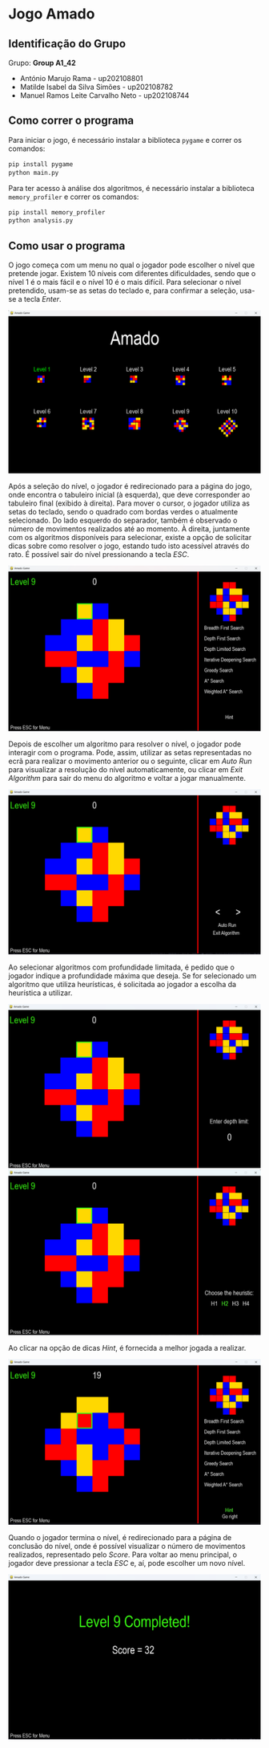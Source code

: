 # Jogo Amado

## Identificação do Grupo

Grupo: **Group A1_42**

* António Marujo Rama - up202108801
* Matilde Isabel da Silva Simões - up202108782
* Manuel Ramos Leite Carvalho Neto - up202108744

## Como correr o programa

Para iniciar o jogo, é necessário instalar a biblioteca `pygame` e correr os comandos:
```bash
pip install pygame
python main.py
```

Para ter acesso à análise dos algoritmos, é necessário instalar a biblioteca `memory_profiler` e correr os comandos:
```bash
pip install memory_profiler
python analysis.py
```

## Como usar o programa

O jogo começa com um menu no qual o jogador pode escolher o nível que pretende jogar. Existem 10 níveis com diferentes dificuldades, sendo que o nível 1 é o mais fácil e o nível 10 é o mais difícil. Para selecionar o nível pretendido, usam-se as setas do teclado e, para confirmar a seleção, usa-se a tecla *Enter*.

![Menu](photos/mainMenu.png)

Após a seleção do nível, o jogador é redirecionado para a página do jogo, onde encontra o tabuleiro inicial (à esquerda), que deve corresponder ao tabuleiro final (exibido à direita). Para mover o cursor, o jogador utiliza as setas do teclado, sendo o quadrado com bordas verdes o atualmente selecionado. Do lado esquerdo do separador, também é observado o número de movimentos realizados até ao momento. À direita, juntamente com os algoritmos disponíveis para selecionar, existe a opção de solicitar dicas sobre como resolver o jogo, estando tudo isto acessível através do rato. É possível sair do nível pressionando a tecla *ESC*.

![Jogo](photos/game.png)

Depois de escolher um algoritmo para resolver o nível, o jogador pode interagir com o programa. Pode, assim, utilizar as setas representadas no ecrã para realizar o movimento anterior ou o seguinte, clicar em *Auto Run* para visualizar a resolução do nível automaticamente, ou clicar em *Exit Algorithm* para sair do menu do algoritmo e voltar a jogar manualmente.

![Algoritmo](photos/runAlgorithms.png)

Ao selecionar algoritmos com profundidade limitada, é pedido que o jogador indique a profundidade máxima que deseja. Se for selecionado um algoritmo que utiliza heurísticas, é solicitada ao jogador a escolha da heurística a utilizar.

![Profundidade](photos/depth.png)
![Heurística](photos/heuristic.png)

Ao clicar na opção de dicas *Hint*, é fornecida a melhor jogada a realizar.

![Dicas](photos/hint.png)

Quando o jogador termina o nível, é redirecionado para a página de conclusão do nível, onde é possível visualizar o número de movimentos realizados, representado pelo *Score*. Para voltar ao menu principal, o jogador deve pressionar a tecla *ESC* e, aí, pode escolher um novo nível.

![Conclusão](photos/finalMenu.png)
